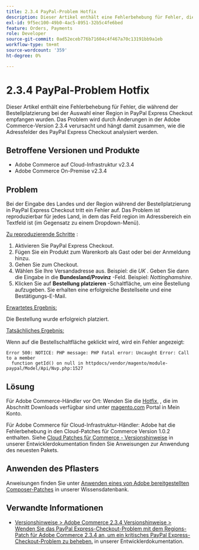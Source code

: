 ```yaml
---
title: 2.3.4 PayPal-Problem Hotfix
description: Dieser Artikel enthält eine Fehlerbehebung für Fehler, die während der Bestellplatzierung bei der Auswahl einer Region in PayPal Express Checkout empfangen wurden. Das Problem wird durch Änderungen in der Adobe Commerce-Version 2.3.4 verursacht und hängt damit zusammen, wie die Adressfelder des PayPal Express Checkout analysiert werden.
exl-id: 9f5ec100-49b0-4ac5-8951-32b5c4fe6bed
feature: Orders, Payments
role: Developer
source-git-commit: 0ad52eceb776b71604c4f467a70c13191bb9a1eb
workflow-type: tm+mt
source-wordcount: '359'
ht-degree: 0%

---
```


# 2.3.4 PayPal-Problem Hotfix

Dieser Artikel enthält eine Fehlerbehebung für Fehler, die während der Bestellplatzierung bei der Auswahl einer Region in PayPal Express Checkout empfangen wurden. Das Problem wird durch Änderungen in der Adobe Commerce-Version 2.3.4 verursacht und hängt damit zusammen, wie die Adressfelder des PayPal Express Checkout analysiert werden.

## Betroffene Versionen und Produkte

* Adobe Commerce auf Cloud-Infrastruktur v2.3.4
* Adobe Commerce On-Premise v2.3.4

## Problem

Bei der Eingabe des Landes und der Region während der Bestellplatzierung in PayPal Express Checkout tritt ein Fehler auf. Das Problem ist reproduzierbar für jedes Land, in dem das Feld region im Adressbereich ein Textfeld ist (im Gegensatz zu einem Dropdown-Menü).

<u>Zu reproduzierende Schritte</u> :

1. Aktivieren Sie PayPal Express Checkout.
1. Fügen Sie ein Produkt zum Warenkorb als Gast oder bei der Anmeldung hinzu.
1. Gehen Sie zum Checkout.
1. Wählen Sie Ihre Versandadresse aus. Beispiel: die *UK* . Geben Sie dann die Eingabe in die **Bundesland/Provinz** -Feld. Beispiel: *Nottinghamshire*.
1. Klicken Sie auf **Bestellung platzieren** -Schaltfläche, um eine Bestellung aufzugeben. Sie erhalten eine erfolgreiche Bestellseite und eine Bestätigungs-E-Mail.

<u>Erwartetes Ergebnis:</u>

Die Bestellung wurde erfolgreich platziert.

<u>Tatsächliches Ergebnis:</u>

Wenn auf die Bestellschaltfläche geklickt wird, wird ein Fehler angezeigt:

```
Error 500: NOTICE: PHP message: PHP Fatal error: Uncaught Error: Call to a member
  function getId() on null in httpdocs/vendor/magento/module-paypal/Model/Api/Nvp.php:1527
```

## Lösung

Für Adobe Commerce-Händler vor Ort: Wenden Sie die [Hotfix,](https://magento.com/tech-resources/download#download2353) , die im Abschnitt Downloads verfügbar sind unter [magento.com](https://magento.com) Portal in Mein Konto.

Für Adobe Commerce für Cloud-Infrastruktur-Händler: Adobe hat die Fehlerbehebung in den Cloud-Patches für Commerce Version 1.0.2 enthalten. Siehe [Cloud Patches für Commerce - Versionshinweise](https://devdocs.magento.com/cloud/release-notes/mcp-release-notes.html?itm_source=devdocs&amp;itm_medium=quick_search&amp;itm_campaign=federated_search&amp;itm_term=cloud%20patche) in unserer Entwicklerdokumentation finden Sie Anweisungen zur Anwendung des neuesten Pakets.

## Anwenden des Pflasters

Anweisungen finden Sie unter [Anwenden eines von Adobe bereitgestellten Composer-Patches](/help/how-to/general/how-to-apply-a-composer-patch-provided-by-magento.md) in unserer Wissensdatenbank.

## Verwandte Informationen

* [Versionshinweise > Adobe Commerce 2.3.4 Versionshinweise > Wenden Sie das PayPal Express-Checkout-Problem mit dem Regions-Patch für Adobe Commerce 2.3.4 an, um ein kritisches PayPal Express-Checkout-Problem zu beheben.](https://devdocs.magento.com/guides/v2.3/release-notes/release-notes-2-3-4-commerce.html#apply-the-paypal-express-checkout-issue-with-region-patch-for-magento-234-to-address-a-critical-paypal-express-checkout-issue) in unserer Entwicklerdokumentation.
